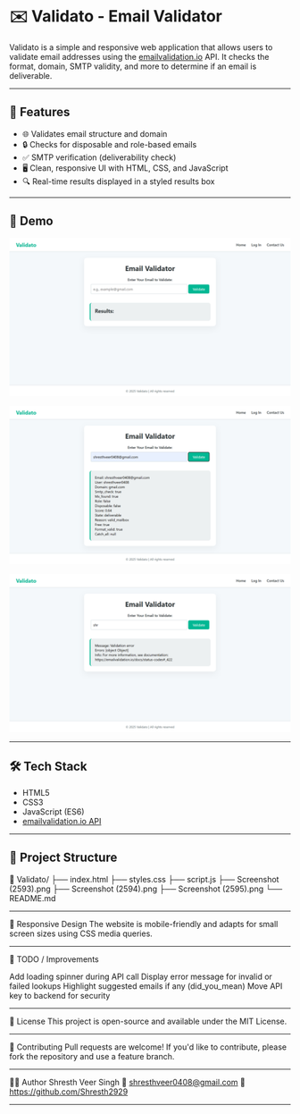 # ✉️ Validato - Email Validator

Validato is a simple and responsive web application that allows users to validate email addresses using the [emailvalidation.io](https://emailvalidation.io) API. It checks the format, domain, SMTP validity, and more to determine if an email is deliverable.

---

## 🚀 Features

- 🌐 Validates email structure and domain
- 🔒 Checks for disposable and role-based emails
- ✅ SMTP verification (deliverability check)
- 🖥️ Clean, responsive UI with HTML, CSS, and JavaScript
- 🔍 Real-time results displayed in a styled results box

---

## 📸 Demo

![App Screenshot](https://github.com/Shresth2929/Validato/blob/main/Screenshot%20(2595).png)

![App Screenshot](https://github.com/Shresth2929/Validato/blob/main/Screenshot%20(2593).png)

![App Screenshot](https://github.com/Shresth2929/Validato/blob/main/Screenshot%20(2594).png)


---

## 🛠️ Tech Stack

- HTML5
- CSS3
- JavaScript (ES6)
- [emailvalidation.io API](https://emailvalidation.io)

---

## 📂 Project Structure

📁 Validato/
├── index.html
├── styles.css
├── script.js
├── Screenshot (2593).png
├── Screenshot (2594).png
├── Screenshot (2595).png
└── README.md


---

📱 Responsive Design
The website is mobile-friendly and adapts for small screen sizes using CSS media queries.

---

📌 TODO / Improvements

 Add loading spinner during API call
 Display error message for invalid or failed lookups
 Highlight suggested emails if any (did_you_mean)
 Move API key to backend for security

---

📝 License
This project is open-source and available under the MIT License.

---

🤝 Contributing
Pull requests are welcome! If you'd like to contribute, please fork the repository and use a feature branch.

---

🙋‍♂️ Author
Shresth Veer Singh
📧 shresthveer0408@gmail.com
🔗 https://github.com/Shresth2929

---




